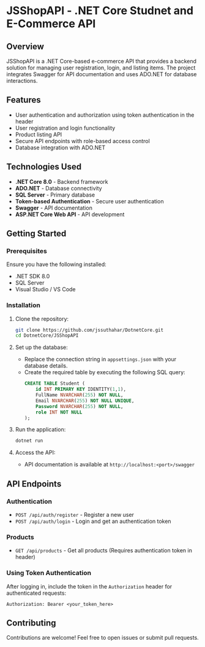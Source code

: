 # JSShopAPI - .NET Core Studnet and E-Commerce API

## Overview
JSShopAPI is a .NET Core-based e-commerce API that provides a backend solution for managing user registration, login, and listing items. The project integrates Swagger for API documentation and uses ADO.NET for database interactions.

## Features
- User authentication and authorization using token authentication in the header
- User registration and login functionality
- Product listing API
- Secure API endpoints with role-based access control
- Database integration with ADO.NET

## Technologies Used
- **.NET Core 8.0** - Backend framework
- **ADO.NET** - Database connectivity
- **SQL Server** - Primary database
- **Token-based Authentication** - Secure user authentication
- **Swagger** - API documentation
- **ASP.NET Core Web API** - API development

## Getting Started
### Prerequisites
Ensure you have the following installed:
- .NET SDK 8.0
- SQL Server
- Visual Studio / VS Code

### Installation
1. Clone the repository:
   ```bash
   git clone https://github.com/jssuthahar/DotnetCore.git
   cd DotnetCore/JSShopAPI
   ```
2. Set up the database:
   - Replace the connection string in `appsettings.json` with your database details.
   - Create the required table by executing the following SQL query:
     ```sql
     CREATE TABLE Student (
         id INT PRIMARY KEY IDENTITY(1,1),
         FullName NVARCHAR(255) NOT NULL,
         Email NVARCHAR(255) NOT NULL UNIQUE,
         Password NVARCHAR(255) NOT NULL,
         role INT NOT NULL
     );
     ```

3. Run the application:
   ```bash
   dotnet run
   ```
4. Access the API:
   - API documentation is available at `http://localhost:<port>/swagger`

## API Endpoints
### Authentication
- `POST /api/auth/register` - Register a new user
- `POST /api/auth/login` - Login and get an authentication token

### Products
- `GET /api/products` - Get all products (Requires authentication token in header)

### Using Token Authentication
After logging in, include the token in the `Authorization` header for authenticated requests:
```http
Authorization: Bearer <your_token_here>
```

## Contributing
Contributions are welcome! Feel free to open issues or submit pull requests.


